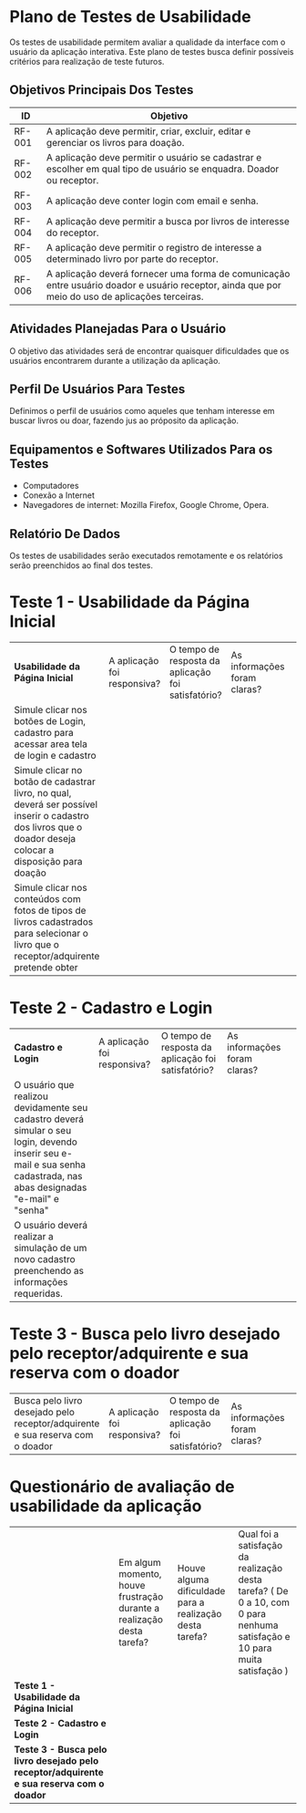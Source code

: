 # Plano de Testes de Usabilidade

Os testes de usabilidade permitem avaliar a qualidade da interface com o usuário da aplicação interativa. Este plano de testes busca definir possíveis critérios para realização de teste futuros.


## Objetivos Principais Dos Testes


|ID    | Objetivo | 
|------|-----------------------------------------|
|RF-001| A aplicação deve permitir, criar, excluir, editar e gerenciar os livros para doação. |
|RF-002| A aplicação deve permitir o usuário se cadastrar e escolher em qual tipo de usuário se enquadra. Doador ou receptor. |
|RF-003| A aplicação deve conter login com email e senha. |
|RF-004| A aplicação deve permitir a busca por livros de interesse do receptor. |
|RF-005| A aplicação deve permitir o registro de interesse a determinado livro por parte do receptor. |
|RF-006| A aplicação deverá fornecer uma forma de comunicação entre usuário doador e usuário receptor, ainda que por meio do uso de aplicações terceiras.  |


## Atividades Planejadas Para o Usuário

O objetivo das atividades será de encontrar quaisquer dificuldades que os usuários encontrarem durante a utilização da aplicação.


## Perfil De Usuários Para Testes

Definimos o perfil de usuários como aqueles que tenham interesse em buscar livros ou doar, fazendo jus ao próposito da aplicação.


## Equipamentos e Softwares Utilizados Para os Testes

* Computadores
* Conexão a Internet
* Navegadores de internet: Mozilla Firefox, Google Chrome, Opera.


## Relatório De Dados

Os testes de usabilidades serão executados remotamente e os relatórios serão preenchidos ao final dos testes.


# Teste 1 - Usabilidade da Página Inicial
||||||
|--|--|--|--|--|
|**Usabilidade da Página Inicial**|A aplicação foi responsiva?|O tempo de resposta da aplicação foi satisfatório?|As informações foram claras?|
|Simule clicar nos botões de Login, cadastro para acessar area tela de login e cadastro||||
|Simule clicar no botão de cadastrar livro, no qual, deverá ser possível inserir o cadastro dos livros que o doador deseja colocar a disposição para doação||||
|Simule clicar nos conteúdos com fotos de tipos de livros cadastrados para selecionar o livro que o receptor/adquirente pretende obter ||||

# Teste 2 - Cadastro e Login
||||||
|--|--|--|--|--|
|**Cadastro e Login**|A aplicação foi responsiva?|O tempo de resposta da aplicação foi satisfatório?|As informações foram claras?|
|O usuário que realizou devidamente seu cadastro deverá simular o seu login, devendo inserir seu e-mail e sua senha cadastrada, nas abas designadas "e-mail" e "senha"|||||
|O usuário deverá realizar a simulação de um novo cadastro preenchendo as informações requeridas.|||||

# Teste 3 - Busca pelo livro desejado pelo receptor/adquirente e sua reserva com o doador
||||||
|--|--|--|--|--|
|Busca pelo livro desejado pelo receptor/adquirente e sua reserva com o doador|A aplicação foi responsiva?|O tempo de resposta da aplicação foi satisfatório?|As informações foram claras?|

# Questionário de avaliação de usabilidade da aplicação
|||||
|--|--|--|--|
||Em algum momento, houve frustração durante a realização desta tarefa?| Houve alguma dificuldade para a realização desta tarefa?|Qual foi a satisfação da realização desta tarefa? ( De 0 a 10, com 0 para nenhuma satisfação e 10 para muita satisfação )|
|**Teste 1 - Usabilidade da Página Inicial**||||
|**Teste 2 - Cadastro e Login**||||
|**Teste 3 - Busca pelo livro desejado pelo receptor/adquirente e sua reserva com o doador**||||

